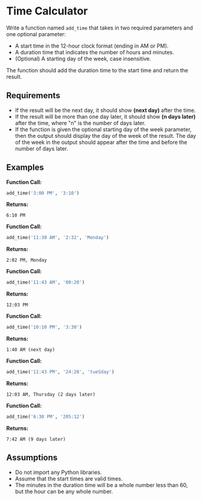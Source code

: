 
# Time Calculator

Write a function named `add_time` that takes in two required parameters and one optional parameter:

- A start time in the 12-hour clock format (ending in AM or PM).
- A duration time that indicates the number of hours and minutes.
- (Optional) A starting day of the week, case insensitive.

The function should add the duration time to the start time and return the result.

## Requirements

- If the result will be the next day, it should show **(next day)** after the time.
- If the result will be more than one day later, it should show **(n days later)** after the time, where "n" is the number of days later.
- If the function is given the optional starting day of the week parameter, then the output should display the day of the week of the result. The day of the week in the output should appear after the time and before the number of days later.

## Examples

**Function Call:**

```python
add_time('3:00 PM', '3:10')
```

**Returns:**  
```plaintext
6:10 PM
```

**Function Call:**

```python
add_time('11:30 AM', '2:32', 'Monday')
```

**Returns:**  
```plaintext
2:02 PM, Monday
```

**Function Call:**

```python
add_time('11:43 AM', '00:20')
```

**Returns:**  
```plaintext
12:03 PM
```

**Function Call:**

```python
add_time('10:10 PM', '3:30')
```

**Returns:**  
```plaintext
1:40 AM (next day)
```

**Function Call:**

```python
add_time('11:43 PM', '24:20', 'tueSday')
```

**Returns:**  
```plaintext
12:03 AM, Thursday (2 days later)
```

**Function Call:**

```python
add_time('6:30 PM', '205:12')
```

**Returns:**  
```plaintext
7:42 AM (9 days later)
```

## Assumptions

- Do not import any Python libraries.
- Assume that the start times are valid times.
- The minutes in the duration time will be a whole number less than 60, but the hour can be any whole number.
